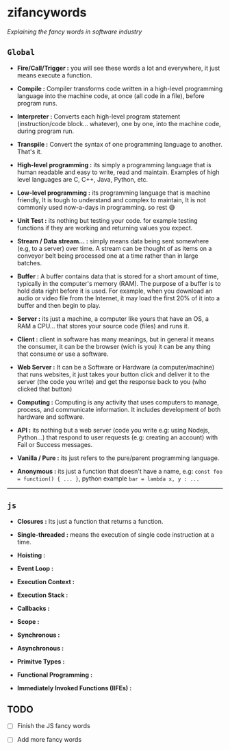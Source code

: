 # zifancywords
*Explaining the fancy words in software industry*

## `Global`

- **Fire/Call/Trigger :** you will see these words a lot and everywhere, it just means execute a function.

- **Compile :** Compiler transforms code written in a high-level programming language into the machine code, at once (all code in a file), before program runs.

- **Interpreter :** Converts each high-level program statement (instruction/code block... whatever), one by one, into the machine code, during program run.

- **Transpile :** Convert the syntax of one programming language to another. That's it.

- **High-level programming :** its simply a programming language that is human readable and easy to write, read and maintain. Examples of high level languages are C, C++, Java, Python, etc.

- **Low-level programming :** its programming language that is machine friendly, It is tough to understand and complex to maintain, It is not commonly used now-a-days in programming. so rest 😅

- **Unit Test :** its nothing but testing your code. for example testing functions if they are working and returning values you expect.

- **Stream / Data stream... :** simply means data being sent somewhere (e.g, to a server) over time. A stream can be thought of as items on a conveyor belt being processed one at a time rather than in large batches.

- **Buffer :** A buffer contains data that is stored for a short amount of time, typically in the computer's memory (RAM). The purpose of a buffer is to hold data right before it is used. For example, when you download an audio or video file from the Internet, it may load the first 20% of it into a buffer and then begin to play.

- **Server :** its just a machine, a computer like yours that have an OS, a RAM a CPU... that stores your source code (files) and runs it.

- **Client :** client in software has many meanings, but in general it means the consumer, it can be the browser (wich is you) it can be any thing that consume or use a software.

- **Web Server :** It can be a Software or Hardware (a computer/machine) that runs websites, it just takes your button click and deliver it to the server (the code you write) and get the response back to you (who clicked that button)

- **Computing :** Computing is any activity that uses computers to manage, process, and communicate information. It includes development of both hardware and software.

- **API :** its nothing but a web server (code you write e.g: using Nodejs, Python...) that respond to user requests (e.g: creating an account) with Fail or Success messages.

- **Vanilla / Pure :** its just refers to the pure/parent programming language.

- **Anonymous :** its just a function that doesn't have a name, e.g: ``` const foo = function() { ... } ```, python example ``` bar = lambda x, y : ... ``` 

----


## `js`

- **Closures :** Its just a function that returns a function.

- **Single-threaded :** means the execution of single code instruction at a time.

- **Hoisting :**

- **Event Loop :**

- **Execution Context :**

- **Execution Stack :**

- **Callbacks :**

- **Scope :**

- **Synchronous :**

- **Asynchronous :**

- **Primitve Types :**

- **Functional Programming :**

- **Immediately Invoked Functions (IIFEs) :**




## TODO
- [ ] Finish the JS fancy words  
- [ ] Add more fancy words

